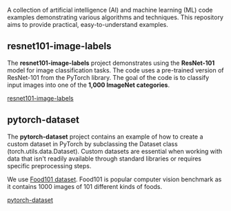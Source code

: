 A collection of artificial intelligence (AI) and machine learning (ML) code examples demonstrating various algorithms and techniques.
This repository aims to provide practical, easy-to-understand examples.

## resnet101-image-labels

The **resnet101-image-labels** project demonstrates using the **ResNet-101** model for image classification tasks.
The code uses a pre-trained version of ResNet-101 from the PyTorch library.
The goal of the code is to classify input images into one of the **1,000 ImageNet categories**.

[resnet101-image-labels](tree/main/resnet101-image-labels)

## pytorch-dataset

The **pytorch-dataset** project contains an example of how to create a custom dataset in PyTorch by subclassing the Dataset class (torch.utils.data.Dataset).
Custom datasets are essential when working with data that isn't readily available through standard libraries or requires specific preprocessing steps.

We use [Food101 dataset](https://data.vision.ee.ethz.ch/cvl/datasets_extra/food-101/).
Food101 is popular computer vision benchmark as it contains 1000 images of 101 different kinds of foods.

[pytorch-dataset](tree/main/pytorch-dataset)
